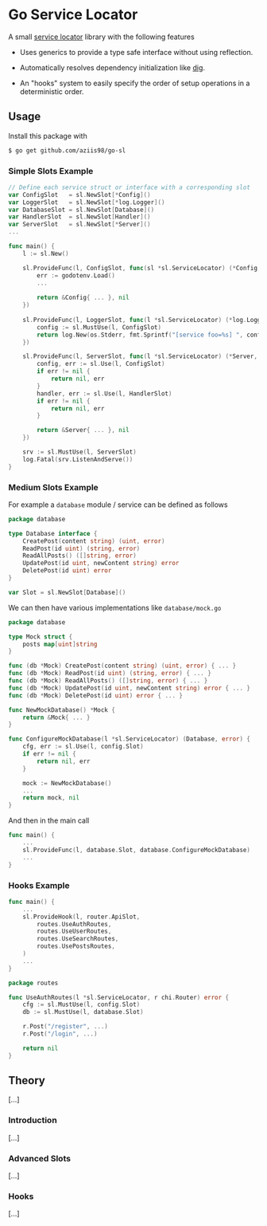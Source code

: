 # Go Service Locator

A small [service locator](https://en.wikipedia.org/wiki/Service_locator_pattern) library with the following features

- Uses generics to provide a type safe interface without using reflection.

- Automatically resolves dependency initialization like [dig](https://github.com/uber-go/dig).

- An "hooks" system to easily specify the order of setup operations in a deterministic order.

## Usage

Install this package with

```bash shell
$ go get github.com/aziis98/go-sl
```

### Simple Slots Example

```go
// Define each service struct or interface with a corresponding slot
var ConfigSlot   = sl.NewSlot[*Config]()
var LoggerSlot   = sl.NewSlot[*log.Logger]()
var DatabaseSlot = sl.NewSlot[Database]()
var HandlerSlot  = sl.NewSlot[Handler]()
var ServerSlot   = sl.NewSlot[*Server]()
...

func main() {
    l := sl.New()

    sl.ProvideFunc(l, ConfigSlot, func(sl *sl.ServiceLocator) (*Config, error) {
        err := godotenv.Load()
        ...
        
        return &Config{ ... }, nil
    })
    
    sl.ProvideFunc(l, LoggerSlot, func(l *sl.ServiceLocator) (*log.Logger, error) {
        config := sl.MustUse(l, ConfigSlot)
        return log.New(os.Stderr, fmt.Sprintf("[service foo=%s] ", config.Foo), log.Lmsgprefix), nil
    })

    sl.ProvideFunc(l, ServerSlot, func(l *sl.ServiceLocator) (*Server, error) {
        config, err := sl.Use(l, ConfigSlot)
        if err != nil {
            return nil, err
        }
        handler, err := sl.Use(l, HandlerSlot)
        if err != nil {
            return nil, err
        }

        return &Server{ ... }, nil
    })

    srv := sl.MustUse(l, ServerSlot)
    log.Fatal(srv.ListenAndServe())
}
```

### Medium Slots Example

For example a `database` module / service can be defined as follows

```go
package database

type Database interface {
    CreatePost(content string) (uint, error)
    ReadPost(id uint) (string, error)
    ReadAllPosts() ([]string, error)
    UpdatePost(id uint, newContent string) error
    DeletePost(id uint) error
}

var Slot = sl.NewSlot[Database]()
```

We can then have various implementations like `database/mock.go`

```go
package database

type Mock struct {
    posts map[uint]string
}

func (db *Mock) CreatePost(content string) (uint, error) { ... }
func (db *Mock) ReadPost(id uint) (string, error) { ... }
func (db *Mock) ReadAllPosts() ([]string, error) { ... }
func (db *Mock) UpdatePost(id uint, newContent string) error { ... }
func (db *Mock) DeletePost(id uint) error { ... }

func NewMockDatabase() *Mock {
    return &Mock{ ... }
}

func ConfigureMockDatabase(l *sl.ServiceLocator) (Database, error) {
    cfg, err := sl.Use(l, config.Slot)
    if err != nil {
        return nil, err
    }

    mock := NewMockDatabase()
    ...
    return mock, nil
}
```

And then in the main call

```go
func main() {
    ...
    sl.ProvideFunc(l, database.Slot, database.ConfigureMockDatabase)
    ...
}
```

### Hooks Example

```go
func main() {
    ...
    sl.ProvideHook(l, router.ApiSlot, 
        routes.UseAuthRoutes,
        routes.UseUserRoutes,
        routes.UseSearchRoutes,
        routes.UsePostsRoutes,
    )
    ...
}
```

```go
package routes

func UseAuthRoutes(l *sl.ServiceLocator, r chi.Router) error {
    cfg := sl.MustUse(l, config.Slot)
    db := sl.MustUse(l, database.Slot)

    r.Post("/register", ...)
    r.Post("/login", ...)

    return nil
}
```

## Theory

[...]

### Introduction

[...]

### Advanced Slots

[...]

### Hooks

[...]


